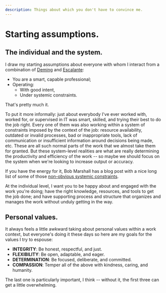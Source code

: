 ```yaml
---
description: Things about which you don't have to convince me.
---
```


# Starting assumptions.

## The individual and the system.

I draw my starting assumptions about everyone with whom I interact from a combination of [Deming](https://en.wikipedia.org/wiki/W._Edwards_Deming) and [Escalante](https://en.wikipedia.org/wiki/Jaime_Escalante):

* You are a smart, capable professional;
* Operating:
  * With good intent,
  * Under systemic constraints.

That's pretty much it.

To put it more informally: just about everybody I've ever worked with, worked for, or supervised in IT was smart, skilled, and trying their best to do the job right. Every one of them was also working within a system of constraints imposed by the context of the job: resource availability, outdated or invalid processes, bad or inappropriate tools, lack of communication or insufficient information around decisions being made, etc. These are all such normal parts of the work that we almost take them for granted. But these system-level realities are what are really determining the productivity and efficiency of the work -- so maybe we should focus on the system when we're looking to increase output or accuracy.

If you have the energy for it, Bob Marshall has a blog post with a nice long list of some of those [non-obvious systemic constraints](https://flowchainsensei.wordpress.com/2012/04/28/what-are-non-obvious-systemic-constraints/).

At the individual level, I want you to be happy about and engaged with the work you're doing; have the right knowledge, resources, and tools to get the job done; and have supporting process and structure that organizes and manages the work without unduly getting in the way.

## Personal values.

It always feels a little awkward taking about personal values within a work context, but everyone's doing it these days so here are my goals for the values I try to espouse:

* **INTEGRITY**: Be honest, respectful, and just.
* **FLEXIBILITY**: Be open, adaptable, and eager.
* **DETERMINATION**: Be focused, deliberate, and committed.
* **COMPASSION**: Temper all of the above with kindness, caring, and humanity.

The last one is particularly important, I think -- without it, the first three can get a little overwhelming.

